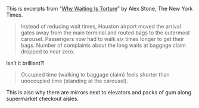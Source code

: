 <!--
title: Why waiting is torture
layout: post
tags:
  - gray-matter
description: Do you know why there are often mirrors next to elevators?
-->

This is excerpts from “[Why Waiting Is Torture](http://www.nytimes.com/2012/08/19/opinion/sunday/why-waiting-in-line-is-torture.html)” by Alex Stone, The New York Times.

> Instead of reducing wait times, Houston airport moved the arrival gates away
> from the main terminal and routed bags to the outermost carousel. Passengers now
> had to walk six times longer to get their bags. Number of complaints about the long waits
> at baggage claim dropped to near zero.

Isn’t it brilliant?!

> Occupied time (walking to baggage claim) feels shorter than unoccupied time (standing at the carousel).

This is also why there are mirrors next to elevators and packs of gum along supermarket checkout aisles.